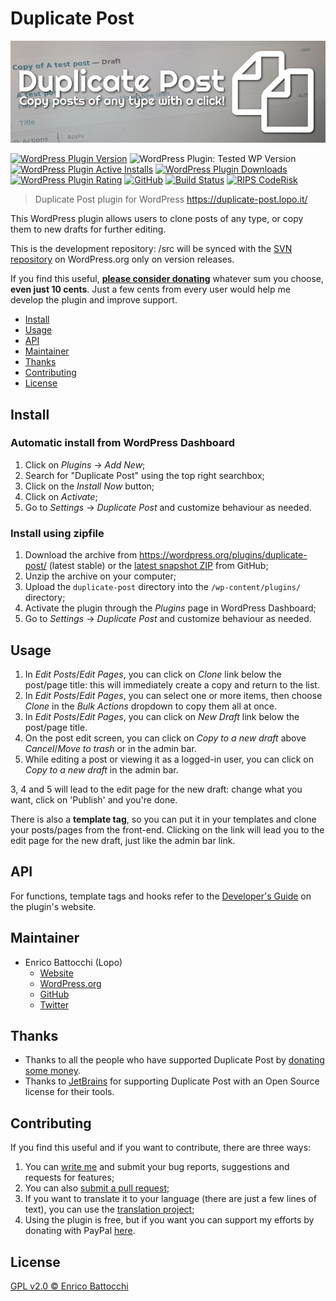 # Duplicate Post

![Banner](assets/banner-772x250.png)

[![WordPress Plugin Version](https://img.shields.io/wordpress/plugin/v/duplicate-post.svg)](https://wordpress.org/plugins/duplicate-post/) ![WordPress Plugin: Tested WP Version](https://img.shields.io/wordpress/plugin/tested/duplicate-post.svg) [![WordPress Plugin Active Installs](https://img.shields.io/wordpress/plugin/installs/duplicate-post.svg)](https://wordpress.org/plugins/duplicate-post/advanced/) [![WordPress Plugin Downloads](https://img.shields.io/wordpress/plugin/dt/duplicate-post.svg)](https://wordpress.org/plugins/duplicate-post/advanced/) [![WordPress Plugin Rating](https://img.shields.io/wordpress/plugin/stars/duplicate-post.svg)](https://wordpress.org/support/plugin/duplicate-post/reviews/) [![GitHub](https://img.shields.io/github/license/enricobattocchi/duplicate-post.svg)](https://github.com/enricobattocchi/duplicate-post/blob/master/LICENSE) [![Build Status](https://travis-ci.org/enricobattocchi/duplicate-post.svg?branch=master)](https://travis-ci.org/enricobattocchi/duplicate-post) [![RIPS CodeRisk](https://coderisk.com/wp/plugin/duplicate-post/badge "RIPS CodeRisk")](https://coderisk.com/wp/plugin/duplicate-post)

> Duplicate Post plugin for WordPress https://duplicate-post.lopo.it/  

This WordPress plugin allows users to clone posts of any type, or copy them to new drafts for further editing.

This is the development repository: /src will be synced with the [SVN repository](https://plugins.svn.wordpress.org/duplicate-post/) on WordPress.org only on version releases.

If you find this useful, [**please consider donating**](https://duplicate-post.lopo.it/donate/) whatever sum you choose, **even just 10 cents**. Just a few cents from every user would help me develop the plugin and improve support.

- [Install](#install)
- [Usage](#usage)
- [API](#api)
- [Maintainer](#maintainer)
- [Thanks](#thanks)
- [Contributing](#contributing)
- [License](#license)

## Install

### Automatic install from WordPress Dashboard

1. Click on _Plugins_ → _Add New_;
2. Search for "Duplicate Post" using the top right searchbox;
3. Click on the _Install Now_ button;
4. Click on _Activate_;
5. Go to _Settings_ → _Duplicate Post_ and customize behaviour as needed.

### Install using zipfile

1. Download the archive from https://wordpress.org/plugins/duplicate-post/ (latest stable) or the [latest snapshot ZIP](https://github.com/enricobattocchi/duplicate-post/archive/master.zip) from GitHub;
2. Unzip the archive on your computer;
3. Upload the `duplicate-post` directory into the `/wp-content/plugins/` directory;
4. Activate the plugin through the _Plugins_ page in WordPress Dashboard;
5. Go to _Settings_ → _Duplicate Post_ and customize behaviour as needed.

## Usage

1. In _Edit Posts_/_Edit Pages_, you can click on _Clone_ link below the post/page title: this will immediately create a copy and return to the list.
2. In _Edit Posts_/_Edit Pages_, you can select one or more items, then choose _Clone_ in the _Bulk Actions_ dropdown to copy them all at once.
3. In _Edit Posts_/_Edit Pages_, you can click on _New Draft_ link below the post/page title.
4. On the post edit screen, you can click on _Copy to a new draft_ above _Cancel_/_Move to trash_ or in the admin bar. 
5. While editing a post or viewing it as a logged-in user, you can click on _Copy to a new draft_ in the admin bar.

3, 4 and 5 will lead to the edit page for the new draft: change what you want, click on 'Publish' and you're done.

There is also a **template tag**, so you can put it in your templates and clone your posts/pages from the front-end. Clicking on the link will lead you to the edit page for the new draft, just like the admin bar link.

## API

For functions, template tags and hooks refer to the [Developer's Guide](https://duplicate-post.lopo.it/docs/developers-guide/) on the plugin's website.

##  Maintainer

- Enrico Battocchi (Lopo) 
  - [Website](https://lopo.it)
  - [WordPress.org](https://profiles.wordpress.org/lopo/)
  - [GitHub](https://github.com/enricobattocchi)
  - [Twitter](https://twitter.com/lopo)
  
## Thanks

- Thanks to all the people who have supported Duplicate Post by [donating some money](https://duplicate-post.lopo.it/donate/).
- Thanks to [JetBrains](https://www.jetbrains.com/?from=DuplicatePost) for supporting Duplicate Post with an Open Source license for their tools. 
  
## Contributing

If you find this useful and if you want to contribute, there are three ways:

   1. You can [write me](https://duplicate-post.lopo.it/contact) and submit your bug reports, suggestions and requests for features;
   2. You can also [submit a pull request](https://github.com/enricobattocchi/duplicate-post/pulls); 
   3. If you want to translate it to your language (there are just a few lines of text), you can use the [translation project](https://translate.wordpress.org/projects/wp-plugins/duplicate-post);
   4. Using the plugin is free, but if you want you can support my efforts by donating with PayPal [here](https://duplicate-post.lopo.it/donate).
  
## License

[GPL v2.0 © Enrico Battocchi](LICENSE)
